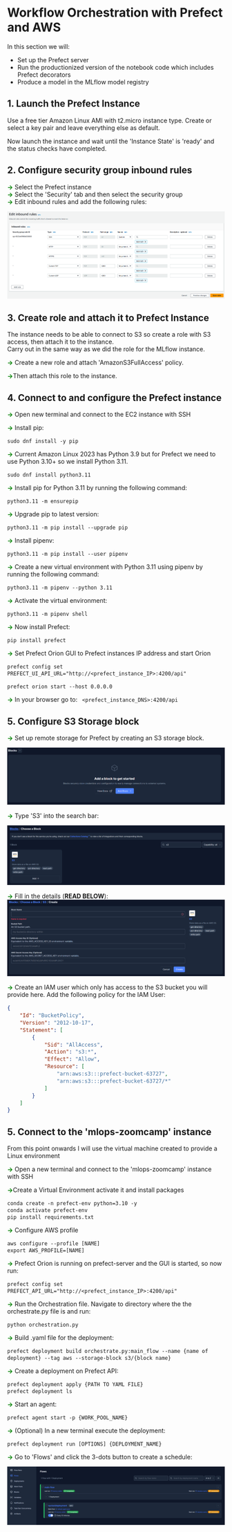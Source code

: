 # Workflow Orchestration with Prefect and AWS
In this section we will:
* Set up the Prefect server
* Run the productionized version of the notebook code which includes Prefect decorators
* Produce a model in the MLflow model registry

## 1. Launch the Prefect Instance

Use a free tier Amazon Linux AMI with t2.micro instance type. Create or select  a key pair and leave everything else as default. 

Now launch the instance and wait until the 'Instance State' is 'ready' and the status  checks have completed.


## 2. Configure security group inbound rules

<span style="color:green">**->**</span> Select the Prefect instance \
<span style="color:green">**->**</span> Select the 'Security' tab and then select the security group \
<span style="color:green">**->**</span> Edit inbound rules and add the following rules:

![Alt text](../images/prefect_inbound_rules.png)

## 3. Create role and attach it to Prefect Instance

The instance needs to be able to connect to S3 so create a role with S3 access, then attach it to the instance. \
Carry out in the same way as we did the role for the MLflow instance. 

<span style="color:green">**->**</span> Create  a new role and attach 'AmazonS3FullAccess' policy. 

<span style="color:green">**->**</span>Then attach this role to the instance.

## 4. Connect to and configure the Prefect instance

<span style="color:green">**->**</span> Open new terminal and connect to the EC2 instance with SSH

<span style="color:green">**->**</span> Install pip:

```console
sudo dnf install -y pip
```

<span style="color:green">**->**</span> Current Amazon Linux 2023 has Python 3.9 but for Prefect we need to use Python 3.10+ so we install Python 3.11.

```console
sudo dnf install python3.11
```

<span style="color:green">**->**</span> Install pip for Python 3.11  by running the following command:

```console
python3.11 -m ensurepip
```

<span style="color:green">**->**</span> Upgrade pip to latest version:

```console
python3.11 -m pip install --upgrade pip
```
<span style="color:green">**->**</span> Install pipenv:

```console
python3.11 -m pip install --user pipenv
```
<span style="color:green">**->**</span> Create a new virtual environment with Python 3.11 using pipenv by running the following command:

```console
python3.11 -m pipenv --python 3.11
```
<span style="color:green">**->**</span> Activate the virtual environment:

```console
python3.11 -m pipenv shell
```

<span style="color:green">**->**</span> Now install Prefect:

```console
pip install prefect
```

<span style="color:green">**->**</span> Set Prefect Orion GUI to Prefect instances IP address and start Orion
```console
prefect config set PREFECT_UI_API_URL="http://<prefect_instance_IP>:4200/api"
```

```console
prefect orion start --host 0.0.0.0
```
<span style="color:green">**->**</span> In your browser go to: ` <prefect_instance_DNS>:4200/api`

## 5. Configure S3 Storage block

<span style="color:green">**->**</span> Set up remote storage for Prefect by creating an S3 storage block.

![Alt text](../images/prefect_add_block.png)

<span style="color:green">**->**</span> Type 'S3' into the search bar:

![Alt text](../images/prefect_choose_block_s3.png)

<span style="color:green">**->**</span> Fill in the details (**READ BELOW**):
![Alt text](../images/prefect_create_details.png)

<span style="color:green">**->**</span> Create an IAM user which only has access to the S3 bucket you will provide here. Add the following policy for the IAM User:

```json
{
	"Id": "BucketPolicy",
	"Version": "2012-10-17",
	"Statement": [
		{
			"Sid": "AllAccess",
			"Action": "s3:*",
			"Effect": "Allow",
			"Resource": [
				"arn:aws:s3:::prefect-bucket-63727",
				"arn:aws:s3:::prefect-bucket-63727/*"
			]
		}
	]
}
```

## 5. Connect to the 'mlops-zoomcamp' instance

From this point onwards I will use the virtual machine created to provide a Linux environment

<span style="color:green">**->**</span> Open a new terminal and connect to the 'mlops-zoomcamp' instance with SSH

<span style="color:green">**->**</span>Create a Virtual Environment activate it and install packages

```console
conda create -n prefect-env python=3.10 -y
conda activate prefect-env
pip install requirements.txt
```

<span style="color:green">**->**</span> Configure AWS profile

```console
aws configure --profile [NAME]
export AWS_PROFILE=[NAME]
```

<span style="color:green">**->**</span> Prefect Orion is running on prefect-server and the GUI is started, so now run: 

```console
prefect config set PREFECT_API_URL="http://<prefect_instance_IP>:4200/api"
```

<span style="color:green">**->**</span> Run the Orchestration file. Navigate to directory where the the orchestrate.py file is and run:

```console
python orchestration.py
```
<span style="color:green">**->**</span> Build .yaml file for the deployment:

```console
prefect deployment build orchestrate.py:main_flow --name {name of deployment} --tag aws --storage-block s3/{block name}
```

<span style="color:green">**->**</span> Create a deployment on Prefect API:

```console
prefect deployment apply {PATH TO YAML FILE}
prefect deployment ls
```

<span style="color:green">**->**</span> Start an agent:

```console
prefect agent start -p {WORK_POOL_NAME}
```

<span style="color:green">**->**</span> (Optional) In a new terminal execute the deployment:

```console
prefect deployment run [OPTIONS] {DEPLOYMENT_NAME}
```

<span style="color:green">**->**</span> Go to 'Flows' and click the 3-dots button to create a schedule:

![Alt text](../images/prefect_schedule.png)
